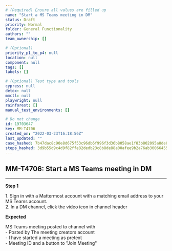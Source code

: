 ```yaml
---
# (Required) Ensure all values are filled up
name: "Start a MS Teams meeting in DM"
status: Draft
priority: Normal
folder: General Functionality
authors: ""
team_ownership: []

# (Optional)
priority_p1_to_p4: null
location: null
component: null
tags: []
labels: []

# (Optional) Test type and tools
cypress: null
detox: null
mmctl: null
playwright: null
rainforest: []
manual_test_environments: []

# Do not change
id: 19703647
key: MM-T4706
created_on: "2022-03-23T16:18:56Z"
last_updated: ""
case_hashed: 7b47dac8c90e8d675f53c96db6f996f3d36b8058ae1f83b802095a8de8e609b4e14af5900b09c15244f1acb3c1d458ca
steps_hashed: 3d9b55d9c4d9f82ffe82dedb23c8b8de88a00afee9b2a76ab30066455d7101550b881ebf924475ac7cd6584a0438e965
---
```


<!-- (Auto-generated) Based on frontmatter's "key" and "name" -->

## MM-T4706: Start a MS Teams meeting in DM

---

**Step 1**

1\. Sign in with a Mattermost account with a matching email address to your MS Teams account.\
2\. In a DM channel, click the video icon in channel header

**Expected**

MS Teams meeting posted to channel with\
\- Posted by The meeting creators account\
\- I have started a meeting as pretext\
\- Meeting ID and a button to "Join Meeting"
